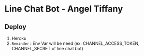 # Line Chat Bot - Angel Tiffany

## Deploy

1. Heroku
2. `Reminder` : Env Var will be need (ex: CHANNEL_ACCESS_TOKEN, CHANNEL_SECRET of line chat bot)
